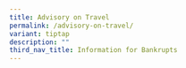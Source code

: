 ```yaml
---
title: Advisory on Travel
permalink: /advisory-on-travel/
variant: tiptap
description: ""
third_nav_title: Information for Bankrupts
---
```

